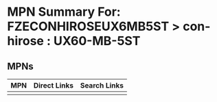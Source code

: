 



# MPN Summary For: FZECONHIROSEUX6MB5ST > con-hirose : UX60-MB-5ST

## MPNs
  

|MPN|Direct Links|Search Links|
| :--- | :--- | :--- |
||||
